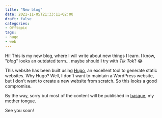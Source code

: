 ```yaml
---
title: "New blog"
date: 2021-11-05T21:33:11+02:00
draft: false
categories:
- Offtopic
tags:
- hugo
- web
---
```



Hi! This is my new blog, where I will write about new things I learn. I know, "_blog_" looks an outdated term... maybe should I try with _Tik Tok_? 😂

<!--more-->

This website has been built using [Hugo](https://gohugo.io), an excellent tool to generate static websites. Why Hugo? Well, I don't want to maintain a WordPress website, but I don't want to create a new website from scratch. So this looks a good compromise.  

By the way, sorry but most of the content will be published in [basque](https://en.wikipedia.org/wiki/Basque_language), my mother tongue.

See you soon!
